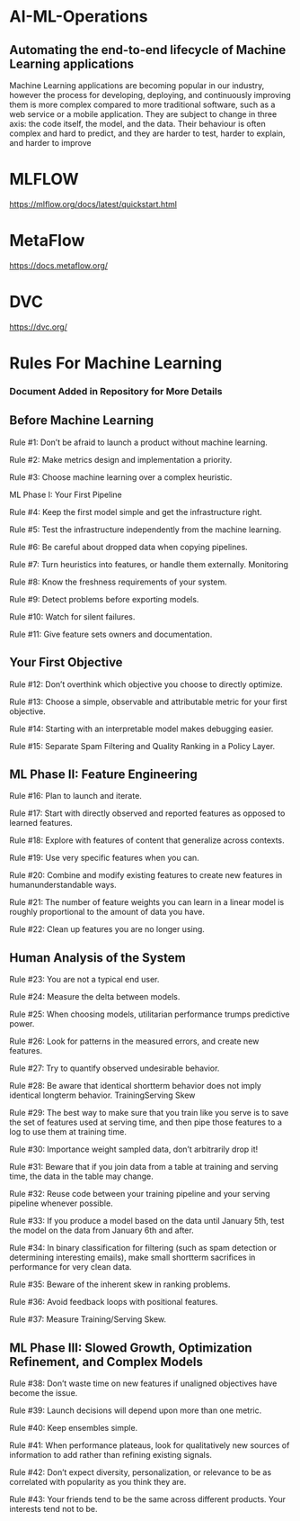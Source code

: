 # AI-ML-Operations
## Automating the end-to-end lifecycle of Machine Learning applications  

Machine Learning applications are becoming popular in our industry, however the process for developing, deploying, and continuously improving them is more complex compared to more traditional software, such as a web service or a mobile application. They are subject to change in three axis: the code itself, the model, and the data. Their behaviour is often complex and hard to predict, and they are harder to test, harder to explain, and harder to improve

# MLFLOW

https://mlflow.org/docs/latest/quickstart.html

# MetaFlow

https://docs.metaflow.org/

# DVC 
https://dvc.org/

# Rules For Machine Learning 
### Document Added in Repository for More Details 

## Before Machine Learning

Rule #1: Don’t be afraid to launch a product without machine learning.

Rule #2: Make metrics design and implementation a priority.

Rule #3: Choose machine learning over a complex heuristic.

ML Phase I: Your First Pipeline

Rule #4: Keep the first model simple and get the infrastructure right.

Rule #5: Test the infrastructure independently from the machine learning.

Rule #6: Be careful about dropped data when copying pipelines.

Rule #7: Turn heuristics into features, or handle them externally.
Monitoring

Rule #8: Know the freshness requirements of your system.

Rule #9: Detect problems before exporting models.

Rule #10: Watch for silent failures.

Rule #11: Give feature sets owners and documentation.

## Your First Objective

Rule #12: Don’t overthink which objective you choose to directly optimize.

Rule #13: Choose a simple, observable and attributable metric for your first
objective.

Rule #14: Starting with an interpretable model makes debugging easier.

Rule #15: Separate Spam Filtering and Quality Ranking in a Policy Layer.

## ML Phase II: Feature Engineering

Rule #16: Plan to launch and iterate.

Rule #17: Start with directly observed and reported features as opposed to learned
features.

Rule #18: Explore with features of content that generalize across contexts.

Rule #19: Use very specific features when you can.

Rule #20: Combine and modify existing features to create new features in
humanunderstandable
ways.

Rule #21: The number of feature weights you can learn in a linear model is roughly
proportional to the amount of data you have.

Rule #22: Clean up features you are no longer using.

## Human Analysis of the System

Rule #23: You are not a typical end user.

Rule #24: Measure the delta between models.

Rule #25: When choosing models, utilitarian performance trumps predictive power.

Rule #26: Look for patterns in the measured errors, and create new features.

Rule #27: Try to quantify observed undesirable behavior.

Rule #28: Be aware that identical shortterm
behavior does not imply identical
longterm
behavior.
TrainingServing
Skew

Rule #29: The best way to make sure that you train like you serve is to save the set
of features used at serving time, and then pipe those features to a log to use them at
training time.

Rule #30: Importance weight sampled data, don’t arbitrarily drop it!

Rule #31: Beware that if you join data from a table at training and serving time, the
data in the table may change.

Rule #32: Reuse
code between your training pipeline and your serving pipeline
whenever possible.

Rule #33: If you produce a model based on the data until January 5th, test the model
on the data from January 6th and after.

Rule #34: In binary classification for filtering (such as spam detection or determining
interesting emails),
make small shortterm
sacrifices in performance for very clean
data.

Rule #35: Beware of the inherent skew in ranking problems.

Rule #36: Avoid feedback loops with positional features.

Rule #37: Measure Training/Serving Skew.

## ML Phase III: Slowed Growth, Optimization Refinement, and Complex Models

Rule #38: Don’t waste time on new features if unaligned objectives have become the
issue.

Rule #39: Launch decisions will depend upon more than one metric.

Rule #40: Keep ensembles simple.

Rule #41: When performance plateaus, look for qualitatively new sources of
information to add rather than refining existing signals.

Rule #42: Don’t expect diversity, personalization, or relevance to be as correlated
with popularity as you think they are.

Rule #43: Your friends tend to be the same across different products. Your interests
tend not to be.
